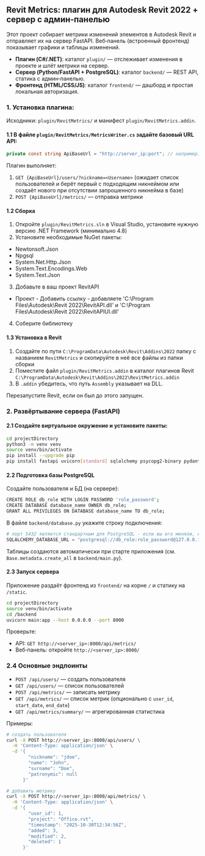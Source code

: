 ## Revit Metrics: плагин для Autodesk Revit 2022 + сервер с админ‑панелью

Этот проект собирает метрики изменений элементов в Autodesk Revit и отправляет их на сервер FastAPI. Веб‑панель (встроенный фронтенд) показывает графики и таблицы изменений.

- **Плагин (C#/.NET)**: каталог `plugin/` — отслеживает изменения в проекте и шлёт метрики на сервер.
- **Сервер (Python/FastAPI + PostgreSQL)**: каталог `backend/` — REST API, статика с админ‑панелью.
- **Фронтенд (HTML/CSS/JS)**: каталог `frontend/` — дашборд и простая локальная авторизация.

### 1. Установка плагина:
Исходники: `plugin/RevitMetrics/` и манифест `plugin/RevitMetrics.addin`.

#### 1.1 В файле `plugin/RevitMetrics/MetricsWriter.cs` задайте базовый URL API:

```csharp
private const string ApiBaseUrl = "http://server_ip:port"; // например, http://192.168.1.10:8000
```

Плагин выполняет:

1. `GET {ApiBaseUrl}/users/?nickname=<Username>` (ожидает список пользователей и берёт первый с подходящим никнеймом или создаёт нового при отсутствии запрошенного никнейма в базе)
2. `POST {ApiBaseUrl}/metrics/` — отправка метрики

#### 1.2 Сборка

1. Откройте `plugin/RevitMetrics.sln` в Visual Studio, установите нужную версию .NET Framework (минимально 4.8)
2. Установите необходимые NuGet пакеты:
  - Newtonsoft.Json
  - Npgsql
  - System.Net.Http.Json
  - System.Text.Encodings.Web
  - System.Text.Json
3. Добавьте в ваш проект RevitAPI
  - Проект - Добавить ссылку - добавляете 'C:\Program Files\Autodesk\Revit 2022\RevitAPI.dll' и 'C:\Program Files\Autodesk\Revit 2022\RevitAPIUI.dll'
4. Соберите библиотеку

#### 1.3 Установка в Revit

1. Создайте по пути `C:\ProgramData\Autodesk\Revit\Addins\2022` папку с названием `RevitMetrics` и скопируйте в неё все файлы из папки сборки
2. Поместите файл `plugin/RevitMetrics.addin` в каталог плагинов Revit `C:\ProgramData\Autodesk\Revit\Addins\2022\RevitMetrics.addin`
3. В `.addin` убедитесь, что путь `Assembly` указывает на DLL.

Перезапустите Revit, если он был до этого запущен.

### 2. Развёртывание сервера (FastAPI)

#### 2.1 Создайте виртуальное окружение и установите пакеты:

```bash
cd projectDirectory
python3 -m venv venv
source venv/bin/activate
pip install --upgrade pip
pip install fastapi uvicorn[standard] sqlalchemy psycopg2-binary pydantic
```

#### 2.2 Подготовка базы PostgreSQL

Создайте пользователя и БД (на сервере):

```bash
CREATE ROLE db_role WITH LOGIN PASSWORD 'role_password';
CREATE DATABASE database_name OWNER db_role;
GRANT ALL PRIVILEGES ON DATABASE database_name TO db_role;
```

В файле `backend/database.py` укажите строку подключения:

```python
# порт 5432 является стандартным для PostgreSQL - если вы его меняли, нужно поменять и здесь
SQLALCHEMY_DATABASE_URL = "postgresql://db_role:role_password@127.0.0.1:5432/database_name" 
```

Таблицы создаются автоматически при старте приложения (см. `Base.metadata.create_all` в `backend/main.py`).

#### 2.3 Запуск сервера
Приложение раздаёт фронтенд из `frontend/` на корне `/` и статику на `/static`.

```bash
cd projectDirectory
source venv/bin/activate
cd /backend
uvicorn main:app --host 0.0.0.0 --port 8000
```

Проверьте:

- API: `GET http://<server_ip>:8000/api/metrics/`
- Веб‑панель: откройте `http://<server_ip>:8000/`

### 2.4 Основные эндпоинты

- `POST /api/users/` — создать пользователя
- `GET /api/users/` — список пользователей
- `POST /api/metrics/` — записать метрику
- `GET /api/metrics/` — список метрик (опционально с `user_id`, `start_date`, `end_date`)
- `GET /api/metrics/summary/` — агрегированная статистика

Примеры:

```bash
# создать пользователя
curl -X POST http://<server_ip>:8000/api/users/ \
  -H 'Content-Type: application/json' \
  -d '{
        "nickname": "jdoe",
        "name": "John",
        "surname": "Doe",
        "patronymic": null
      }'

# добавить метрику
curl -X POST http://<server_ip>:8000/api/metrics/ \
  -H 'Content-Type: application/json' \
  -d '{
        "user_id": 1,
        "project": "Office.rvt",
        "timestamp": "2025-10-30T12:34:56Z",
        "added": 3,
        "modified": 2,
        "deleted": 1
      }'
```
